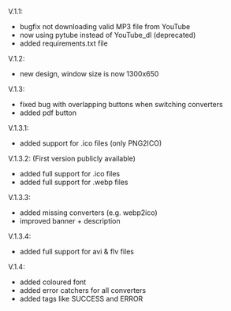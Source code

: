 V.1.1: 
- bugfix not downloading valid MP3 file from YouTube
- now using pytube instead of YouTube_dl (deprecated)
- added requirements.txt file

V.1.2:
- new design, window size is now 1300x650

V.1.3:
- fixed bug with overlapping buttons when switching converters
- added pdf button

V.1.3.1:
- added support for .ico files (only PNG2ICO)

V.1.3.2: (First version publicly available)
- added full support for .ico files
- added full support for .webp files

V.1.3.3: 
- added missing converters (e.g. webp2ico)
- improved banner + description

V.1.3.4:
- added full support for avi & flv files

V.1.4:
- added coloured font
- added error catchers for all converters
- added tags like SUCCESS and ERROR
